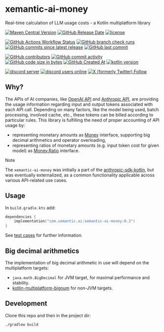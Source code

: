 # xemantic-ai-money
Real-time calculation of LLM usage costs - a Kotlin multiplatform library

[<img alt="Maven Central Version" src="https://img.shields.io/maven-central/v/com.xemantic.ai/xemantic-ai-money">](https://central.sonatype.com/namespace/com.xemantic.ai)
[<img alt="GitHub Release Date" src="https://img.shields.io/github/release-date/xemantic/xemantic-ai-money">](https://github.com/xemantic/xemantic-ai-money/releases)
[<img alt="license" src="https://img.shields.io/github/license/xemantic/xemantic-ai-money?color=blue">](https://github.com/xemantic/xemantic-ai-money/blob/main/LICENSE)

[<img alt="GitHub Actions Workflow Status" src="https://img.shields.io/github/actions/workflow/status/xemantic/xemantic-ai-money/build-main.yml">](https://github.com/xemantic/xemantic-ai-money/actions/workflows/build-main.yml)
[<img alt="GitHub branch check runs" src="https://img.shields.io/github/check-runs/xemantic/xemantic-ai-money/main">](https://github.com/xemantic/xemantic-ai-money/actions/workflows/build-main.yml)
[<img alt="GitHub commits since latest release" src="https://img.shields.io/github/commits-since/xemantic/xemantic-ai-money/latest">](https://github.com/xemantic/xemantic-ai-money/commits/main/)
[<img alt="GitHub last commit" src="https://img.shields.io/github/last-commit/xemantic/xemantic-ai-money">](https://github.com/xemantic/xemantic-ai-money/commits/main/)

[<img alt="GitHub contributors" src="https://img.shields.io/github/contributors/xemantic/xemantic-ai-money">](https://github.com/xemantic/xemantic-ai-money/graphs/contributors)
[<img alt="GitHub commit activity" src="https://img.shields.io/github/commit-activity/t/xemantic/xemantic-ai-money">](https://github.com/xemantic/xemantic-ai-money/commits/main/)
[<img alt="GitHub code size in bytes" src="https://img.shields.io/github/languages/code-size/xemantic/xemantic-ai-money">]()
[<img alt="GitHub Created At" src="https://img.shields.io/github/created-at/xemantic/xemantic-ai-money">](https://github.com/xemantic/xemantic-ai-money/commit/39c1fa4c138d4c671868c973e2ad37b262ae03c2)
[<img alt="kotlin version" src="https://img.shields.io/badge/dynamic/toml?url=https%3A%2F%2Fraw.githubusercontent.com%2Fxemantic%2Fxemantic-ai-money%2Fmain%2Fgradle%2Flibs.versions.toml&query=versions.kotlin&label=kotlin">](https://kotlinlang.org/docs/releases.html)

[<img alt="discord server" src="https://dcbadge.limes.pink/api/server/https://discord.gg/vQktqqN2Vn?style=flat">](https://discord.gg/vQktqqN2Vn)
[<img alt="discord users online" src="https://img.shields.io/discord/811561179280965673">](https://discord.gg/vQktqqN2Vn)
[<img alt="X (formerly Twitter) Follow" src="https://img.shields.io/twitter/follow/KazikPogoda">](https://x.com/KazikPogoda)

## Why?

The APIs of AI companies, like [OpenAI API](https://platform.openai.com/docs/api-reference/introduction)
and [Anthropic API](https://docs.anthropic.com/en/api/getting-started), are providing the usage information regarding
input and output tokens associated with each API call.
Depending on many factors, like the model being used, batch processing, involved cache, etc., these tokens can be billed
according to particular rules.
This library is fulfilling the need of proper accounting of API usage by:

* representing monetary amounts as [Money](src/commonMain/kotlin/Money.kt) interface, supporting big decimal arithmetics
  and operator overloading,
* representing ratios of monetary amounts (e.g. input token cost for given model)
  as [Money.Ratio](src/commonMain/kotlin/Money.kt) interface.

> [!NOTE]
> The `xemantic-ai-money` was initially a part of
> the [anthropic-sdk-kotlin](https://github.com/xemantic/anthropic-sdk-kotlin), but was eventually externalized, as a
> common functionality applicable across various API-related use cases.

## Usage

In `build.gradle.kts` add:

```kotlin
dependencies {
    implementation("com.xemantic.ai:xemantic-ai-money:0.2")
}
```

See [test cases](src/commonTest/kotlin) for further information.

## Big decimal arithmetics

The implementation of big decimal arithmetic in use will depend on the multiplatform targets:

* `java.math.BigDecimal` for JVM target, for maximal performance and stability.
* [kotlin-multiplatform-bignum](https://github.com/ionspin/kotlin-multiplatform-bignum) for non-JVM targets.

## Development

Clone this repo and then in the project dir:

```shell
./gradlew build
```
